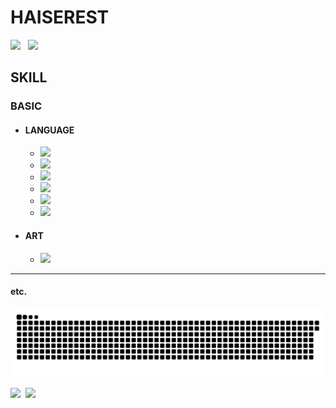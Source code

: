 # HAISEREST

<div> 
  <img height="180"  src="https://github-readme-stats.vercel.app/api/top-langs/?username=Haiserest&layout=compact&langs_count=16&theme=dark">
  &nbsp;
  <img height="180"  src="https://github-readme-stats.vercel.app/api?username=Haiserest&show_icons=True&hide_rank=True&theme=dark">
</div>


## SKILL
 ### BASIC
<div>
  
  * #### LANGUAGE
    * <img src="https://img.shields.io/badge/HTML-E34F26?style=for-the-badge&logo=html5&logoColor=white">
    * <img src="https://img.shields.io/badge/Go-00ADD8?style=for-the-badge&logo=go&logoColor=white">
    * <img src="https://img.shields.io/badge/C-00599C?style=for-the-badge&logo=c&logoColor=white">
    * <img src="https://img.shields.io/badge/Python-14354C?style=for-the-badge&logo=python&logoColor=white">
    * <img src="https://img.shields.io/badge/React-20232A?style=for-the-badge&logo=react&logoColor=61DAFB">
    * <img src="https://img.shields.io/badge/MySQL-00000F?style=for-the-badge&logo=mysql&logoColor=white">
  
  * #### ART
    * <img src="https://aleen42.github.io/badges/src/photoshop.svg">
  
</div>

------------------------------------------------------------------
#### etc.

![Snake animation](https://github.com/Haiserest/Haiserest/blob/output/github-contribution-grid-snake.svg)

<div>
  
  <a href="https://steamcommunity.com/id/Haiserest" target="_blank"><img src="https://img.shields.io/badge/Steam-000000?style=for-the-badge&logo=steam&logoColor=white"></a>&nbsp;
  <a href="https://www.youtube.com/channel/UCcL4HQYrOhqMEmTldCZaCsg" target="_blank"><img src="https://img.shields.io/badge/YouTube-FF0000?style=for-the-badge&logo=youtube&logoColor=white"></a>
  
</div>
